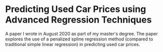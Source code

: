 # Predicting Used Car Prices using Advanced Regression Techniques

A paper I wrote in August 2020 as part of my master's degree. The paper explores the use of a penalized spline regression method (compared to traditional simple linear regression) in predicting used car prices.
